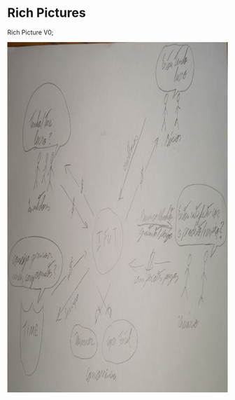 # Rich Pictures
Rich Picture V0; 
<div class="row">
    <div class="col-sm container-img">
            <img height="800px" src="../images/richPicture.jpg" width="800" height="200" ></a>
        </div>
    </div>
</div>
